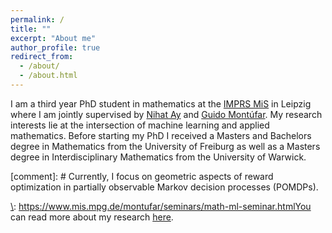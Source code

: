 ```yaml
---
permalink: /
title: ""
excerpt: "About me"
author_profile: true
redirect_from: 
  - /about/
  - /about.html
---
```


I am a third year PhD student in mathematics at the [IMPRS MiS](https://www.imprs-mis.mpg.de/) in Leipzig where I am jointly supervised by [Nihat Ay](https://www.mis.mpg.de/ay/homepages/nay/) and [Guido Mont&uacute;far](https://www.math.ucla.edu/~montufar/). My research interests lie at the intersection of machine learning and applied mathematics. Before starting my PhD I received a Masters and Bachelors degree in Mathematics from the University of Freiburg as well as a Masters degree in Interdisciplinary Mathematics from the  University of Warwick. 

[//]: # (This may be the most platform independent comment)

[comment]: # Currently, I focus on geometric aspects of reward optimization in partially observable Markov decision processes (POMDPs). 

[\\]: --- 
[\\]: https://www.mis.mpg.de/montufar/seminars/math-ml-seminar.htmlYou can read more about my research [here](https://muellerjohannes.github.io/research/).
